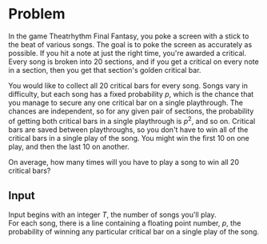 # Problem

In the game Theatrhythm Final Fantasy, you poke a screen with a stick to the beat of various songs. The goal is to poke the screen as accurately as possible. If you hit a note at just the right time, you're awarded a critical. Every song is broken into 20 sections, and if you get a critical on every note in a section, then you get that section's golden critical bar.

You would like to collect all 20 critical bars for every song. Songs vary in difficulty, but each song has a fixed probability $p$, which is the chance that you manage to secure any one critical bar on a single playthrough. The chances are independent, so for any given pair of sections, the probability of getting both critical bars in a single playthrough is $p^2$, and so on. Critical bars are saved between playthroughs, so you don't have to win all of the critical bars in a single play of the song. You might win the first 10 on one play, and then the last 10 on another.

On average, how many times will you have to play a song to win all 20 critical bars?

## Input

Input begins with an integer $T$, the number of songs you'll play.  
For each song, there is a line containing a floating point number, $p$, the probability of winning any particular critical bar on a single play of the song.

